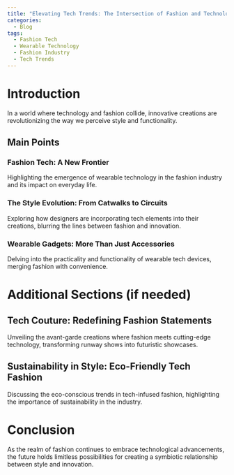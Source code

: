 ```yaml
---
title: "Elevating Tech Trends: The Intersection of Fashion and Technology"
categories:
  - Blog
tags:
  - Fashion Tech
  - Wearable Technology
  - Fashion Industry
  - Tech Trends
---
```


# Introduction
In a world where technology and fashion collide, innovative creations are revolutionizing the way we perceive style and functionality.

## Main Points
### Fashion Tech: A New Frontier
Highlighting the emergence of wearable technology in the fashion industry and its impact on everyday life.

### The Style Evolution: From Catwalks to Circuits
Exploring how designers are incorporating tech elements into their creations, blurring the lines between fashion and innovation.

### Wearable Gadgets: More Than Just Accessories
Delving into the practicality and functionality of wearable tech devices, merging fashion with convenience.

# Additional Sections (if needed)
## Tech Couture: Redefining Fashion Statements
Unveiling the avant-garde creations where fashion meets cutting-edge technology, transforming runway shows into futuristic showcases.

## Sustainability in Style: Eco-Friendly Tech Fashion
Discussing the eco-conscious trends in tech-infused fashion, highlighting the importance of sustainability in the industry.

# Conclusion
As the realm of fashion continues to embrace technological advancements, the future holds limitless possibilities for creating a symbiotic relationship between style and innovation.